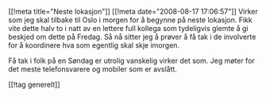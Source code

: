 [[!meta  title="Neste lokasjon"]]
[[!meta  date="2008-08-17 17:06:57"]]
Virker som jeg skal tilbake til Oslo i morgen for å begynne på neste lokasjon. Fikk vite dette halv to i natt av en lettere full kollega som tydeligvis glemte å gi beskjed om dette på Fredag. Så nå sitter jeg å prøver å få tak i de involverte for å koordinere hva som egentlig skal skje imorgen.

Få tak i folk på en Søndag er utrolig vanskelig virker det som. Jeg møter for det meste telefonsvarere og mobiler som er avslått.

[[!tag  generelt]]
